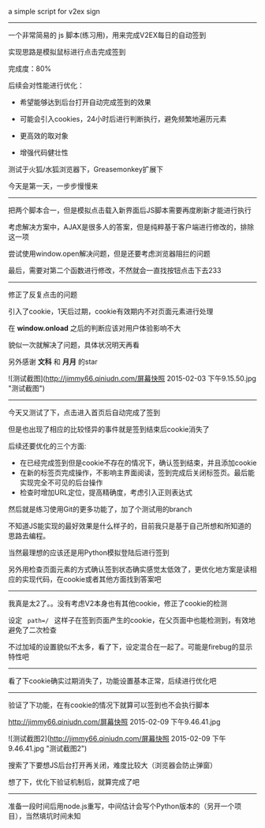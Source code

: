a simple script for v2ex sign

***

一个非常简易的 js 脚本(练习用)，用来完成V2EX每日的自动签到

实现思路是模拟鼠标进行点击完成签到

完成度：80%

后续会对性能进行优化：

* 希望能够达到后台打开自动完成签到的效果

* 可能会引入cookies，24小时后进行判断执行，避免频繁地遍历元素

* 更高效的取对象

* 增强代码健壮性

测试于火狐/水狐浏览器下，Greasemonkey扩展下

今天是第一天，一步步慢慢来

***

把两个脚本合一，但是模拟点击载入新界面后JS脚本需要再度刷新才能进行执行

考虑解决方案中，AJAX是很多人的答案，但是纯粹基于客户端进行修改的，排除这一项

尝试使用window.open解决问题，但是还要考虑浏览器阻拦的问题

最后，需要对第二个函数进行修改，不然就会一直找按钮点击下去233

***

修正了反复点击的问题

引入了cookie，1天后过期，cookie有效期内不对页面元素进行处理

在 **window.onload** 之后的判断应该对用户体验影响不大

貌似一次就解决了问题，具体状况明天再看

另外感谢 **文科** 和 **月月** 的star


![测试截图](http://jimmy66.qiniudn.com/屏幕快照 2015-02-03 下午9.15.50.jpg "测试截图")

***

今天又测试了下，点击进入首页后自动完成了签到

但是也出现了相应的比较怪异的事件就是签到结束后cookie消失了

后续还要优化的三个方面:

* 在已经完成签到但是cookie不存在的情况下，确认签到结束，并且添加cookie
* 在新的标签页完成操作，不影响主界面阅读，签到完成后关闭标签页。最后能实现完全不可见的后台操作
* 检查时增加URL定位，提高精确度，考虑引入正则表达式

然后就是练习使用Git的更多功能了，加了个测试用的branch

不知道JS能实现的最好效果是什么样子的，目前我只是基于自己所想和所知道的思路去编程。

当然最理想的应该还是用Python模拟登陆后进行签到

另外用检查页面元素的方式确认签到状态确实感觉太低效了，更优化地方案是读相应的实现代码，在cookie或者其他方面找到答案吧

***

我真是太2了。。没有考虑V2本身也有其他cookie，修正了cookie的检测

设定  <code> path=/ </code> 这样子在签到页面产生的cookie，在父页面中也能检测到，有效地避免了二次检查

不过加域的设置貌似不太多，看了下，设定混合在一起了。可能是firebug的显示特性吧

***

看了下cookie确实过期消失了，功能设置基本正常，后续进行优化吧

***

验证了下功能，在有cookie的情况下就算可以签到也不会执行脚本

http://jimmy66.qiniudn.com/屏幕快照 2015-02-09 下午9.46.41.jpg

![测试截图2](http://jimmy66.qiniudn.com/屏幕快照 2015-02-09 下午9.46.41.jpg "测试截图2")

搜索了下要想JS后台打开再关闭，难度比较大（浏览器会防止弹窗）

想了下，优化下验证机制后，就算完成了吧

***

准备一段时间后用node.js重写，中间估计会写个Python版本的（另开一个项目），当然填坑时间未知
